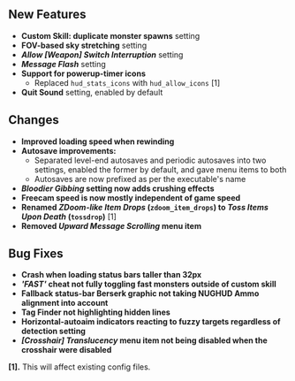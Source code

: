## New Features

- **Custom Skill: duplicate monster spawns** setting
- **FOV-based sky stretching** setting
- **_Allow [Weapon] Switch Interruption_** setting
- **_Message Flash_** setting
- **Support for powerup-timer icons**
  - Replaced `hud_stats_icons` with `hud_allow_icons` [1]
- **Quit Sound** setting, enabled by default

## Changes

- **Improved loading speed when rewinding**
- **Autosave improvements:**
  - Separated level-end autosaves and periodic autosaves into two settings,
    enabled the former by default, and gave menu items to both
  - Autosaves are now prefixed as per the executable's name
- **_Bloodier Gibbing_ setting now adds crushing effects**
- **Freecam speed is now mostly independent of game speed**
- **Renamed _ZDoom-like Item Drops_ (`zdoom_item_drops`) to _Toss Items Upon Death_ (`tossdrop`)** [1]
- **Removed _Upward Message Scrolling_ menu item**

## Bug Fixes

- **Crash when loading status bars taller than 32px**
- **_'FAST'_ cheat not fully toggling fast monsters outside of custom skill**
- **Fallback status-bar Berserk graphic not taking NUGHUD Ammo alignment into account**
- **Tag Finder not highlighting hidden lines**
- **Horizontal-autoaim indicators reacting to fuzzy targets regardless of detection setting**
- **_[Crosshair] Translucency_ menu item not being disabled when the crosshair were disabled**

**[1].** This will affect existing config files.
